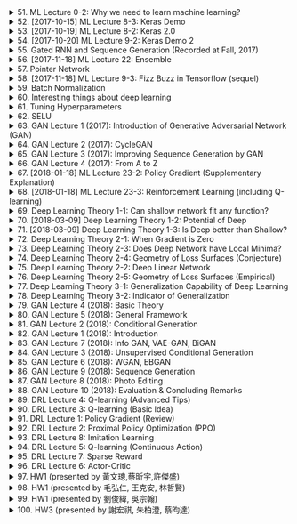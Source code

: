 <details>
<summary>51. ML Lecture 0-2: Why we need to learn machine learning?</summary><br>

<a href="https://www.youtube.com/watch?v=On1N8u1z2Ng" target="_blank">
    <img src="https://img.youtube.com/vi/On1N8u1z2Ng/maxresdefault.jpg" 
        alt="[Youtube]" width="200">
</a>


</details>

<details>
<summary>52. [2017-10-15] ML Lecture 8-3: Keras Demo</summary><br>

<a href="https://www.youtube.com/watch?v=L8unuZNpWw8" target="_blank">
    <img src="https://img.youtube.com/vi/L8unuZNpWw8/maxresdefault.jpg" 
        alt="[Youtube]" width="200">
</a>

# 文章整理：人工智慧深度學習入門與挑戰

## 核心主題
- **深度學習入門**：文章主要介紹了深度學習的基本概念和應用，特別是通過手寫數字辨識的簡單案例來展示深度學習的實際操作。
- **Keras框架簡介**：使用Keras框架搭建神經網路模型，強調其易用性和快速開發的特點。

## 主要觀念
1. **深度學習的核心價值**：
   - 深度學習適合處理大型數據集和複雜模式識別任務。
   - 通過多層神經網路結構，能夠自動提取高級特徵。

2. **Keras框架優勢**：
   - 簡單易用：提供高級API，降低深度學習門檻。
   - 快速開發：適合快速原型設計和 experimentation。

3. **手寫數字辨識案例**：
   - 使用MNIST數據集進行訓練和評估。
   - 展示了模型搭建、訓練和評價的基本流程。

## 問題原因
1. **初學者常見挑戰**：
   - 模型表現不佳：最初模型的驗證accuracy僅為10%，接近隨機猜測水平。
   - 網路結構設計不合理：初始模型深度不足，層數過少。
   - 調參困難：學習率、:hidden_units等超參數選擇不當。

2. **常見錯誤與局限**：
   - 忽略正則化：導致模型過擬合或欠擬合。
   - 網路結構設計不合理：層數不足，影響模型表達能力。
   - 評估方法不科學：未使用交叉驗證等更可靠的評估值。

## 解決方法
1. **改善網路結構**：
   - 增加隱藏層數，提升模型深度。
   - 使用Batch Normalization等技術優化訓練過程。

2. **合理調參**：
   - 選擇適當的學習率和(hidden_units)。
   - 引入Dropout等正則化方法防止過擬合。

3. **科學評估**：
   - 使用交叉驗證等更可靠的模型評估值。
   - 仔細分析損失函數變化，確保模型訓練效果。

## 結論
1. **深度學習的潛力與挑戰**：
   - 深度學習在模式識別領域具有巨大潛力。
   - 初學者需要克服技術門檻和實踐經驗不足等困難。

2. **持續改進建議**：
   - 開始於簡單案例，逐步掌握核心概念。
   - 多進行 experimentation，累積調參經驗。
   - 學習更先進的模型架構和訓練技巧。

3. **未來學習方向**：
   - 探索更複雜的模型結構，如卷積神經網路（CNN）。
   - 學習深度學習的理論基礎，如Optimizer、Activation Function等。
   - 練習實際項目，提升問題分析和解決能力。
</details>

<details>
<summary>53. [2017-10-19] ML Lecture 8-2: Keras 2.0</summary><br>

<a href="https://www.youtube.com/watch?v=5BJDJd-dzzg" target="_blank">
    <img src="https://img.youtube.com/vi/5BJDJd-dzzg/maxresdefault.jpg" 
        alt="[Youtube]" width="200">
</a>

### 小節歸納

#### 核心主題
- 神經網路在手寫數字辨識中的應用。
- 使用 Keras 搭建和訓練神經網路模型。

#### 主要觀念
1. **模型結構**：
   - 使用多層感知機（MLP）架構，包含輸入層、隱藏層和輸出層。
   - 輸入層接受 784 維向量（28x28 圖像），輸出層有 10 個神經元對應 0-9 的數字。

2. **訓練過程**：
   - 使用訓練數據（training data）進行模型訓練。
   - 訓練目標是使模型學習到將 입력向量映射到正確的數字標籤。

3. **數據表示**：
   - 輸入數據為一維向量，大小為 (number of examples, 784)。
   - 標籤數據為獨熱編碼（one-hot encoding），大小為 (number of examples, 10)，每個樣本只有一個位置為 1，對應其數字類別。

#### 問題原因
- 手寫數字辨識需要模型學習複雜的圖像特徵。
- 需要確保模型能夠有效地從數據中提取這些特徵並分類。

#### 解決方法
1. **模型設計**：
   - 選擇合適的神經網路架構，如多層感知機（MLP）。
   - 使用適當的激活函數（如ReLU）和損失函數（如交叉熵損失）。

2. **數據預處理**：
   - 將圖像展平為一維向量。
   - 將標籤轉換為獨熱編碼格式以適應模型輸出。

3. **訓練與評估**：
   - 使用訓練數據進行模型訓練，並定期評估模型在測試數據上的表現。
   - 通過損失值和 accuracy 等指標來衡量模型性能。

#### 優化方式
1. **超參數調優**：
   - 選擇合適的學習率（learning rate）。
   - 調整神經網路層數和 neurons 數量以優化模型性能。

2. **正則化技術**：
   - 使用正規化或dropout來防止過度擬合。

3. **數據增強**：
   - 對訓練數據進行 augmentation（如旋轉、翻轉）以增加數據多樣性，提升模型泛化能力。

#### 結論
- 通過適當的模型設計和數據處理，神經網路能夠有效完成手寫數字辨識任務。
- 模型在訓練後可以儲存起來，用於實際應用中的預測。
- 使用evaluation和predict功能可分別評估模型性能和進行線上預測。
</details>

<details>
<summary>54. [2017-10-20] ML Lecture 9-2: Keras Demo 2</summary><br>

<a href="https://www.youtube.com/watch?v=Ky1ku1miDow" target="_blank">
    <img src="https://img.youtube.com/vi/Ky1ku1miDow/maxresdefault.jpg" 
        alt="[Youtube]" width="200">
</a>

### 核心主題：人工智慧模型在MNIST數據集上的訓練與優化

---

#### 主要觀念：
1. **模型結構**：使用簡單的神經網路結構（如多層感知機）來處理MNIST手寫數字分類任務。
2. **數據特性**：MNIST數據集具有平衡且清潔的特徵，適合用於示範基本的人工智慧技術。
3. **性能指標**：模型在訓練集和測試集上的正確率用於評估其泛化能力。

---

#### 問題原因：
1. **過度擬合（Overfitting）**：模型在訓練數據上表現極佳，但在測試數據上性能大幅下降。
2. **不平衡的訓練與測試性能**：訓練集和測試集之間存在性能 mismatch，表明模型缺乏泛化能力。

---

#### 解決方法：
1. **正規化技術（Dropout）**：
   - 在隱藏層後加入_dropout_層，以降低過度擬合的可能性。
   - Dropout rate設置為0.7，用於限制_neurons_的相關性並提升模型的泛化能力。

2. **優化算法（AdamOptimizer）**：
   - 使用Adam優化器加速訓練過程，提高學習效率。
   - 相對於常規SGD，Adam在訓練初期階段顯著提升了性能。

3. **數據增強（加入Noise）**：
   - 在測試數據上故意添加隨機噪聲，用於模擬真實世界中的數據不確定性。
   - 通過此方法評估模型的魯棒性。

---

#### 優化方式：
1. **學習率調整**：在訓練過程中動態調整 learning rate，以平衡收斂速度和穩定性。
2. **	layer size 設計**：適當增加隱藏層大小，提升模型 capacity。
3. **批量規範化（Batch Normalization）**：在某些情況下可進一步優化模型性能。

---

#### 結論：
1. 適當引入_dropout_技術可以有效降低過度擬合，但會稍微影響訓練過程中的性能。
2. 使用Adam優化器顯著提升了training efficiency和model generalizability。
3. 模型在加入_noise_後的測試數據上表現有所提升，但仍需進一步優化以達到更好的 robustness。

---

#### 總結：
本文通過實驗展示了多種常見的人工智慧技術在MNIST分類任務中的應用效果。結果表明，結合_dropout_、AdamOptimizer和數據增強等方法可以有效改善模型性能，但依然需要根據具體任務需求進一步調優。
</details>

<details>
<summary>55. Gated RNN and Sequence Generation (Recorded at Fall, 2017)</summary><br>

<a href="https://www.youtube.com/watch?v=T8mGfIy9dWM" target="_blank">
    <img src="https://img.youtube.com/vi/T8mGfIy9dWM/maxresdefault.jpg" 
        alt="[Youtube]" width="200">
</a>


</details>

<details>
<summary>56. [2017-11-18] ML Lecture 22: Ensemble</summary><br>

<a href="https://www.youtube.com/watch?v=tH9FH1DH5n0" target="_blank">
    <img src="https://img.youtube.com/vi/tH9FH1DH5n0/maxresdefault.jpg" 
        alt="[Youtube]" width="200">
</a>

### 文章整理： ensemble methods in machine learning

#### 1. 核心主題
- **Ensemble Learning**: 利用多個學習器（模型）的集體智慧來提升整體性能。
- **STACKING、BOOSTING、BAGGING**等集成技術在機器學習中的應用。

#### 2. 主要觀念
- **STACKING (堆疊)**:
  - 將多個基模型的輸出作為高級模型的輸入，形成分層結構。
  - 基模型可以是任何類型的學習器，如 Decision Trees、Neural Networks 等。
  - 最後一層通常使用簡單的分類器（如 Logistic Regression）來整合各基模型的結果。

- **BOOSTING**:
  - 通過迭代提升弱學習器的性能，最終形成強大learner。
  - 每次迭代根據前一次分類錯誤的樣本調整權重，逐步改進模型。
  - Adaboost 是一種常見的Boosting算法。

- **BAGGING (包裝)**:
  - 使用_bootstrapping_技術生成多個訓練數據集，並基於每個數據集訓練一個基模型。
  - 最後通過投票或平均的方式來決定最終結果。
  - 主要用於降低過度擬合和提升模型的泛化能力。

#### 3. 問題與挑戰
- **Base Learners 的性能**:
  - 基模型可能存在性能差異，甚至有些模型可能表現不佳或完全失效。
  
- **數據分配問題**:
  - 在STACKING中，若基模型過度擬合訓練數據，可能影響最終分類器的性能。

#### 4. 解決方法與優化方式
- **STACKING 的改進**:
  - 將訓練數據集分為多個部分，一部分用於訓練基模型，另一部分用於訓練最終的整合分類器。
  - 這樣可以避免最終分類器過度依賴基模型的性能。

- **BOOSTING 的優化**:
  - 確定適當的學習速率（learning rate）和弱learner數量，防止模型過度擬合。
  - 使用正規化技術來控制模型複雜度。

- **BAGGING 的改進**:
  - 增加訓練數據集的多樣性，確保每個基模型都能夠捕獲不同的特徵信息。
  - 結合其他集成方法（如STACKING）進一步提升性能。

#### 5. 啟發與結論
- **Adaboost 的啟示**:
  - Adaboost 可以被看作是一種Gradient Descent算法，通過反覆調整模型權重來最優化解題。
  
- **STACKING 的實用性**:
  - 在多團隊或多模型的情況下，STACKING 可以有效整合各個模型的結果，提升整體性能。
  
- **ensemble方法的靈活性**:
  - 集成學習方法具有高度的靈活性，可以根據不同的任務和數據特性進行調整和優化。

#### 6. 總結
Ensemble Learning 是機器學習中一項重要的技術，通過將多個基模型的結果整合起來，往往能夠顯著提升模型的性能和泛化能力。STACKING、BOOSTING 和 BAGGING 分別從不同角度提供了有效的集成方案，而 Adaboost 則展示了如何通過.gradient descent的方式來優化ensemble模型。STACKING 的實用性在於它可以有效地整合各個模型的結果，特別是在團隊合作或多模型的情況下，這對於提升最終性能具有重要意義。
</details>

<details>
<summary>57. Pointer Network</summary><br>

<a href="https://www.youtube.com/watch?v=VdOyqNQ9aww" target="_blank">
    <img src="https://img.youtube.com/vi/VdOyqNQ9aww/maxresdefault.jpg" 
        alt="[Youtube]" width="200">
</a>


</details>

<details>
<summary>58. [2017-11-18] ML Lecture 9-3: Fizz Buzz in Tensorflow (sequel)</summary><br>

<a href="https://www.youtube.com/watch?v=F1vek6ULo9w" target="_blank">
    <img src="https://img.youtube.com/vi/F1vek6ULo9w/maxresdefault.jpg" 
        alt="[Youtube]" width="200">
</a>

### 核心主題
- 人工智慧在Fizz Buzz問題上的應用。
- 探討深度學習模型在模式識別任務中的表現。

### 主要觀念
1. **硬訓練（Hard Training）**：指將看似不能訓練的任務通過訓練方法來實現。
2. **Fizz Buzz задача**：一個簡單的程式問題，要求根據數字的整除性輸出特定字符串。
3. **深度學習模型**：使用TensorFlow和神經網絡架構解決Fizz Buzz問題。

### 問題原因
- 原始模型（10個輸入單元、100個隱藏層單元）在訓練集上的準確率僅爲76%，未能有效擬合數據。
- 模型的容量不足，無法充分學習複雜的模式。

### 解決方法
1. **增加網絡容量**：將隱藏層單元數從100增加到1000，提升模型的學習能力。
2. **調整訓練參數**：使用Adam優化器和Softmax激活函數，確保模型能夠更好地擬合數據。

### 優化方式
- 通過增加網絡層數或單元數來提高模型的複雜度，使其能夠捕捉更細微的數據特徵。
- 使用適當的訓練策略（如交叉驗證）進一步優化模型性能。

### 結論
1. **初始模型表現有限**：原始深度學習模型在處理Fizz Buzz問題時表現出較低的準確率，表明其結構可能過於簡單。
2. **網絡容量的重要性**：通過增加隱藏層單元數，模型能夠顯著提升準確率至100%，證明了網絡容量對任務適應性的影響。
3. **深度學習的有效性**：儘管看似簡單的任務可以通過複雜的模型解決，但選擇合適的架構和參數是關鍵。

### 參考資料
- 文章提供了一個使用TensorFlow實現的簡單神經網絡結構，展示了如何通過調整模型結構來提高性能。
</details>

<details>
<summary>59. Batch Normalization</summary><br>

<a href="https://www.youtube.com/watch?v=BZh1ltr5Rkg" target="_blank">
    <img src="https://img.youtube.com/vi/BZh1ltr5Rkg/maxresdefault.jpg" 
        alt="[Youtube]" width="200">
</a>


</details>

<details>
<summary>60. Interesting things about deep learning</summary><br>

<a href="https://www.youtube.com/watch?v=1KElr75pHdQ" target="_blank">
    <img src="https://img.youtube.com/vi/1KElr75pHdQ/maxresdefault.jpg" 
        alt="[Youtube]" width="200">
</a>


</details>

<details>
<summary>61. Tuning Hyperparameters</summary><br>

<a href="https://www.youtube.com/watch?v=kyX29rUntjM" target="_blank">
    <img src="https://img.youtube.com/vi/kyX29rUntjM/maxresdefault.jpg" 
        alt="[Youtube]" width="200">
</a>


</details>

<details>
<summary>62. SELU</summary><br>

<a href="https://www.youtube.com/watch?v=1WPjVpwJ88I" target="_blank">
    <img src="https://img.youtube.com/vi/1WPjVpwJ88I/maxresdefault.jpg" 
        alt="[Youtube]" width="200">
</a>


</details>

<details>
<summary>63. GAN Lecture 1 (2017): Introduction of Generative Adversarial Network (GAN)</summary><br>

<a href="https://www.youtube.com/watch?v=G0dZc-8yIjE" target="_blank">
    <img src="https://img.youtube.com/vi/G0dZc-8yIjE/maxresdefault.jpg" 
        alt="[Youtube]" width="200">
</a>


</details>

<details>
<summary>64. GAN Lecture 2 (2017): CycleGAN</summary><br>

<a href="https://www.youtube.com/watch?v=9N_uOIPghuo" target="_blank">
    <img src="https://img.youtube.com/vi/9N_uOIPghuo/maxresdefault.jpg" 
        alt="[Youtube]" width="200">
</a>


</details>

<details>
<summary>65. GAN Lecture 3 (2017): Improving Sequence Generation by GAN</summary><br>

<a href="https://www.youtube.com/watch?v=Adi54-wp8Qk" target="_blank">
    <img src="https://img.youtube.com/vi/Adi54-wp8Qk/maxresdefault.jpg" 
        alt="[Youtube]" width="200">
</a>


</details>

<details>
<summary>66. GAN Lecture 4 (2017):  From A to Z</summary><br>

<a href="https://www.youtube.com/watch?v=dFwesaqC_Wo" target="_blank">
    <img src="https://img.youtube.com/vi/dFwesaqC_Wo/maxresdefault.jpg" 
        alt="[Youtube]" width="200">
</a>


</details>

<details>
<summary>67. [2018-01-18] ML Lecture 23-2: Policy Gradient (Supplementary Explanation)</summary><br>

<a href="https://www.youtube.com/watch?v=y8UPGr36ccI" target="_blank">
    <img src="https://img.youtube.com/vi/y8UPGr36ccI/maxresdefault.jpg" 
        alt="[Youtube]" width="200">
</a>

### 文章重點整理

#### 核心主題
文章圍繞強化學習（Reinforcement Learning）中的策略梯度方法展開討論，特別是將強化學習問題轉化為分類問題進行處理的方式。

#### 主要觀念
1. **策略梯度方法**：通過最大化期望獎賞來更新策略網絡參數。
2. **分類問題的轉化**：將強化學習中的每個狀態-行動對視為一筆分類數據，並給其加權.reward(τⁿ)。
3. **批量訓練與在線訓練**：強調了強化學習中數據收集和模型訓練的反覆迭代特性。

#### 問題原因
1. **\data dependencies**: 狡猾的策略網絡可能過早鎖定優行動，影響探索效率。
2. **\data imbalance**: 不同獎賞值的數據對模型更新的影響不均衡。

#### 解決方法
1. **加權分類**：將每筆數據按其reward值進行加權，以反映其重要性。
2. **批量訓練**：定期收集數據後集中訓練模型，避免\data dependencies並提高學習效率。

#### 優化方式
1. **_reward weighting**: 根據獎勵值調整數據的影響力，確保高獎勵數據對模型更新起更大作用。
2. **_data augmentation**: 通過複製數據來增加低獎勵數據的代表性，平衡數據分布。

#### 理論支持
- **策略梯度**：利用概率梯度法最大化期望獎賞。
- **分類框架**：將強化學習問題重新表述為加權分類任務，借鑒分類算法進行處理。

#### 實現方法
1. **數據收集**: 在每一個_episode_中收集狀態和行動對，並記錄相應的_reward_值。
2. **數據加權**: 對每筆數據按照其_reward_值進行加權。
3. **模型訓練**: 使用加權數據批量訓練策略網絡，然後再利用更新後的網絡進行新一輪數據收集。

#### 結論
1. **方法可行性**：將強化學習問題轉化為分類問題是可行的，並且可以利用現有的深度學習框架（如Keras）實現。
2. **優勢**: 通過加權和批量訓練，可以有效提高策略網絡的學習效率和性能。
3. **挑戰**: 強化學習需要反覆迭代數據收集和模型訓練，這增加了計算開銷，但現代計算資源可以充分支撐其實現。

---

### 總結
文章提出了一種將強化學習問題轉化為加權分類問題的方法，詳細探討了其核心思想、實現步驟及優化策略。該方法利用現有深度學習框架，通過數據加權和批量訓練提高了學習效率，展示了強化學習在實際應用中的可行性和有效性。
</details>

<details>
<summary>68. [2018-01-18] ML Lecture 23-3: Reinforcement Learning (including Q-learning)</summary><br>

<a href="https://www.youtube.com/watch?v=2-JNBzCq77c" target="_blank">
    <img src="https://img.youtube.com/vi/2-JNBzCq77c/maxresdefault.jpg" 
        alt="[Youtube]" width="200">
</a>

### 文章整理：Inverse Reinforcement Learning（逆向強化學習）及其應用

#### 一、核心主題
- **逆向強化學習**：通過觀察專家的行爲，推斷出獎勵函數，並指導智能體學習最優策略。
- **GAN類比**：將逆向強化學習與生成對抗網絡（GAN）進行類比，解釋其工作原理。

#### 二、主要觀念
1. **專家行爲的利用**：
   - 專家通過與環境互動產生軌跡（trajectory），這些軌跡反映了專家的決策策略。
2. **獎勵函數的學習**：
   - 獎勵函數的設計目標是使得專家的行爲得分高於智能體，類似於「先射箭，再畫靶」的過程。
3. **智能體的改進**：
   - 智能體基於學習到的獎勵函數不斷調整自身行爲，以最大化獎勵分數。

#### 三、問題原因
- **獎勵函數的缺失**：傳統強化學習需要明確的獎勵函數，但在許多實際場景中難以定義。
- **專家行爲的複雜性**：專家行爲可能涉及複雜的策略和決策過程，直接模擬或複製具有挑戰性。

#### 四、解決方法
1. **逆向強化學習框架**：
   - 通過觀察專家的行爲軌跡，推斷出獎勵函數。
2. **GAN類比的應用**：
   - 將智能體（actor）與生成器（generator）、獎勵函數與判別器（discriminator）進行對應，利用對抗訓練的方法改進智能體行爲。

#### 五、優化方式
1. **迭代優化**：
   - 不斷更新獎勵函數和智能體策略，使得智能體的行爲逐步逼近專家水平。
2. **反饋機制**：
   - 利用獎勵函數的反饋，指導智能體調整行爲，確保其得分低於專家。

#### 六、結論
- 逆向強化學習提供了一種有效的替代方法，特別是在無法明確定義獎勵函數的情況下。
- 通過與GAN的類比，展示了該方法在實際應用中的潛力和可行性。
- 結合專家行爲數據和迭代優化過程，可以有效提升智能體的學習效果。

#### 七、附錄
- **圖表建議**：
  - 添加GAN和逆向強化學習的工作流程圖，以清晰展示其相似性。
  - 添加伯克利研究團隊的實驗結果圖表，展示逆向強化學習在機器人行爲學習中的應用效果。
</details>

<details>
<summary>69. Deep Learning Theory 1-1: Can shallow network fit any function?</summary><br>

<a href="https://www.youtube.com/watch?v=KKT2VkTdFyc" target="_blank">
    <img src="https://img.youtube.com/vi/KKT2VkTdFyc/maxresdefault.jpg" 
        alt="[Youtube]" width="200">
</a>


</details>

<details>
<summary>70. [2018-03-09] Deep Learning Theory 1-2: Potential of Deep</summary><br>

<a href="https://www.youtube.com/watch?v=FN8jclCrqY0" target="_blank">
    <img src="https://img.youtube.com/vi/FN8jclCrqY0/maxresdefault.jpg" 
        alt="[Youtube]" width="200">
</a>

### 清理與分析文章重點

此篇文章主要探討深度學習（Deep Learning）與淺層學習（Shallow Learning）在函數擬合（Function Fitting）任務中的差異。文章通過具體案例與理論分析，展示了深度網絡在特定情況下的優勢，並引發對淺層網絡能力的反思。

---

### 核心主題

- **深度學習 vs. 樺層學習**  
  探討深度網絡與淺層網絡在函數擬合任務中的性能差異。
  
- **函數擬合問題**  
  研究如何通過不同架構的神經網絡來實現對特定函數（如二次函數）的逼近。

---

### 主要觀念

- **淺層網絡的局限性**  
  淺層網絡在擬合某些複雜函數時，需要大量的神經元（_neurons_），其數量與誤差呈反比關係。例如，在擬合 \( y = x^2 \) 的情況下，淺層網絡所需的神經元數量為 \( O(1/\sqrt{\epsilon}) \)，其中 \( \epsilon \) 是可接受的誤差。

- **深度網絡的優勢**  
  深度網絡通過多層疊加（_stacked layers_）的方式，能夠用更少的參數實現對同一函數的逼近。例如，在同樣的任務中，深度網絡所需的神經元數量為 \( O(\log(1/\sqrt{\epsilon})) \)，比淺層網絡效率更高。

- **理論與實踐的差距**  
  文章指出，上述分析主要是基於理論上的構造方法（_constructive methods_），並不代表實際訓練中淺層網絡的最佳性能。可能存在某些情況下，淺層網絡也能夠高效地完成任務。

---

### 問題原因

- **淺層網絡的能力限制**  
  淺層網絡在處理非線性函數時，需要大量的隱藏層（_hidden layers_）來逼近目標函數，這導致其參數需求量大，計算成本高。

- **深度網絡的 expressive power**  
  深度網絡通過多層疊加增強了表示能力（_expressive power_），能夠用更少的參數實現對複雜函數的擬合。

---

### 解決方法

- **理論分析**  
  通過信息論（_information theory_）與逼近論（_approximation theory_）等工具，分析不同網絡架構在函數擬合任務中的表現。

- **實驗驗證**  
  需要進一步的實驗來驗證淺層網絡在最佳狀態下是否能夠超越深度網絡。

---

### 優化方式

- **網絡架構優化**  
  設計更高效的 network architectures，如使用卷積神經網絡（_CNNs_）或圖 neural networks（_GNNs_），來進一步提升淺層網絡的性能。

- **訓練算法改進**  
  研究更有效的訓練方法（如遷移學習 _transfer learning_ 或自監督學習 _self-supervised learning_），以幫助淺層網絡更好地逼近目標函數。

---

### 結論

- **深度網絡的優越性**  
  在理論上，深度網絡在某些任務中能夠用更少的參數實現更高的精度。例如，在擬合二次函數的情況下，深度網絡所需的神經元數量比淺層網絡少得多。

- **淺層網絡的潛力**  
  雖然目前的分析顯示淺層網絡在某些情況下表現較差，但不能排除其在最佳訓練策略下的優異性能。未來的研究應該更加注重淺層網絡的最佳化與實際應用。

- **進一步研究方向**  
  接下來需要通過實驗來驗證淺層網絡在最佳狀態下的能力，並探索如何通過網絡架構與算法的改進來彌平深度與淺層網絡之間的性能差距。
</details>

<details>
<summary>71. [2018-03-09] Deep Learning Theory 1-3: Is Deep better than Shallow?</summary><br>

<a href="https://www.youtube.com/watch?v=qpuLxXrHQB4" target="_blank">
    <img src="https://img.youtube.com/vi/qpuLxXrHQB4/maxresdefault.jpg" 
        alt="[Youtube]" width="200">
</a>

# 文章重點整理

## 核心主題  
文章探討深度_learning_（Deep Learning）相對於淺層_learning_（Shallow Learning）在模型訓練和函數擬合方面的優勢，特別是在處理複雜 함수時的表現差異。

---

## 主要觀念  
1. **深度與淺層學習的對比**：  
   - 深度學習模型具有多個隱藏層，能夠捕獲數據中的高級特徵。  
   - 淺層學習模型通常只有一到兩層，擬合能力有限，特別是在處理非線性複雜 함수時表現不佳。  

2. **函數擬合能力**：  
   - 深度學習在擬合高度非線性和結構化的數據時具有顯著優勢。  
   - 淺層學習在簡單的線性或低複雜度函數上表現足夠，但面對高維或高曲率數據時效果有限。

3. **實驗結果**：  
   - 使用淺層網絡（如兩層）擬合球狀數據集時，無論寬度如何增加，模型性能改善不明顯。  
   - 深度網絡（如三層）即使在窄.Width下也能有效降低錯誤率。

---

## 問題原因  
1. **函數複雜性**：  
   - 淺層學習模型無法有效表達高維或高度非線性的數據結構，導致擬合能力受限。  

2. **模型容量限制**：  
   - 淺層網絡的深度不足，限制了其捕獲數據中多級特徵的能力。  

---

## 解決方法  
1. **增加網絡深度**：  
   - 使用更深的網絡架構（如三層及以上）來提高模型表達能力。  

2. **適當調整網絡寬度**：  
   - 在確保深度的前提下，合理設計網絡寬度以平衡計算資源和模型性能。  

3. **利用 compositional structure**：  
   - 針對具有 compositional（組合式）結構的函數，深度學習能更有效地表達其特性。  

---

## 結論  
1. 深度學習在擬合複雜函數時具備顯著優勢，尤其是在數據具有高維或高度非線性特性時。  
2. 淺層學習適合簡單的線性或低複雜度任務，但無法有效處理更複雜的數據模式。  
3. 深度學習模型的性能提升往往伴隨著深度的增加和適當的寬度設計。  

---

## 優化方式  
1. **網絡架構設計**：選擇合適的深度和.Width來平衡模型容量與計算效率。  
2. **數據特性分析**：根據數據的複雜性（如高維、曲率等）選擇適合的學習方法。  
3. **實驗驗證**：通過實驗驗證不同網絡架構在特定任務中的性能表現，以指導模型設計。  

--- 

以上為文章的核心內容整理，強調了深度學習在函數擬合方面的優越性及其應用條件。
</details>

<details>
<summary>72. Deep Learning Theory 2-1: When Gradient is Zero</summary><br>

<a href="https://www.youtube.com/watch?v=XSdkBG6Vvr0" target="_blank">
    <img src="https://img.youtube.com/vi/XSdkBG6Vvr0/maxresdefault.jpg" 
        alt="[Youtube]" width="200">
</a>


</details>

<details>
<summary>73. Deep Learning Theory 2-3: Does Deep Network have Local Minima?</summary><br>

<a href="https://www.youtube.com/watch?v=NmelPQkUark" target="_blank">
    <img src="https://img.youtube.com/vi/NmelPQkUark/maxresdefault.jpg" 
        alt="[Youtube]" width="200">
</a>


</details>

<details>
<summary>74. Deep Learning Theory 2-4: Geometry of Loss Surfaces (Conjecture)</summary><br>

<a href="https://www.youtube.com/watch?v=_VuWvQUMQVk" target="_blank">
    <img src="https://img.youtube.com/vi/_VuWvQUMQVk/maxresdefault.jpg" 
        alt="[Youtube]" width="200">
</a>


</details>

<details>
<summary>75. Deep Learning Theory 2-2: Deep Linear Network</summary><br>

<a href="https://www.youtube.com/watch?v=0O6nYRC7GeY" target="_blank">
    <img src="https://img.youtube.com/vi/0O6nYRC7GeY/maxresdefault.jpg" 
        alt="[Youtube]" width="200">
</a>


</details>

<details>
<summary>76. Deep Learning Theory 2-5: Geometry of Loss Surfaces (Empirical)</summary><br>

<a href="https://www.youtube.com/watch?v=XysGHdNOTbg" target="_blank">
    <img src="https://img.youtube.com/vi/XysGHdNOTbg/maxresdefault.jpg" 
        alt="[Youtube]" width="200">
</a>


</details>

<details>
<summary>77. Deep Learning Theory 3-1: Generalization Capability of Deep Learning</summary><br>

<a href="https://www.youtube.com/watch?v=9dtxv4HLq_8" target="_blank">
    <img src="https://img.youtube.com/vi/9dtxv4HLq_8/maxresdefault.jpg" 
        alt="[Youtube]" width="200">
</a>


</details>

<details>
<summary>78. Deep Learning Theory 3-2: Indicator of Generalization</summary><br>

<a href="https://www.youtube.com/watch?v=pivB5jEBOQw" target="_blank">
    <img src="https://img.youtube.com/vi/pivB5jEBOQw/maxresdefault.jpg" 
        alt="[Youtube]" width="200">
</a>


</details>

<details>
<summary>79. GAN Lecture 4 (2018): Basic Theory</summary><br>

<a href="https://www.youtube.com/watch?v=DMA4MrNieWo" target="_blank">
    <img src="https://img.youtube.com/vi/DMA4MrNieWo/maxresdefault.jpg" 
        alt="[Youtube]" width="200">
</a>


</details>

<details>
<summary>80. GAN Lecture 5 (2018): General Framework</summary><br>

<a href="https://www.youtube.com/watch?v=av1bqilLsyQ" target="_blank">
    <img src="https://img.youtube.com/vi/av1bqilLsyQ/maxresdefault.jpg" 
        alt="[Youtube]" width="200">
</a>


</details>

<details>
<summary>81. GAN Lecture 2 (2018): Conditional Generation</summary><br>

<a href="https://www.youtube.com/watch?v=LpyL4nZSuqU" target="_blank">
    <img src="https://img.youtube.com/vi/LpyL4nZSuqU/maxresdefault.jpg" 
        alt="[Youtube]" width="200">
</a>


</details>

<details>
<summary>82. GAN Lecture 1 (2018): Introduction</summary><br>

<a href="https://www.youtube.com/watch?v=DQNNMiAP5lw" target="_blank">
    <img src="https://img.youtube.com/vi/DQNNMiAP5lw/maxresdefault.jpg" 
        alt="[Youtube]" width="200">
</a>


</details>

<details>
<summary>83. GAN Lecture 7 (2018): Info GAN, VAE-GAN, BiGAN</summary><br>

<a href="https://www.youtube.com/watch?v=sU5CG8Z0zgw" target="_blank">
    <img src="https://img.youtube.com/vi/sU5CG8Z0zgw/maxresdefault.jpg" 
        alt="[Youtube]" width="200">
</a>


</details>

<details>
<summary>84. GAN Lecture 3 (2018): Unsupervised Conditional Generation</summary><br>

<a href="https://www.youtube.com/watch?v=-3LgL3NXLtI" target="_blank">
    <img src="https://img.youtube.com/vi/-3LgL3NXLtI/maxresdefault.jpg" 
        alt="[Youtube]" width="200">
</a>


</details>

<details>
<summary>85. GAN Lecture 6 (2018): WGAN, EBGAN</summary><br>

<a href="https://www.youtube.com/watch?v=3JP-xuBJsyc" target="_blank">
    <img src="https://img.youtube.com/vi/3JP-xuBJsyc/maxresdefault.jpg" 
        alt="[Youtube]" width="200">
</a>


</details>

<details>
<summary>86. GAN Lecture 9 (2018): Sequence Generation</summary><br>

<a href="https://www.youtube.com/watch?v=Xb1x4ZgV6iM" target="_blank">
    <img src="https://img.youtube.com/vi/Xb1x4ZgV6iM/maxresdefault.jpg" 
        alt="[Youtube]" width="200">
</a>


</details>

<details>
<summary>87. GAN Lecture 8 (2018): Photo Editing</summary><br>

<a href="https://www.youtube.com/watch?v=Lhs_Kphd0jg" target="_blank">
    <img src="https://img.youtube.com/vi/Lhs_Kphd0jg/maxresdefault.jpg" 
        alt="[Youtube]" width="200">
</a>


</details>

<details>
<summary>88. GAN Lecture 10 (2018): Evaluation & Concluding Remarks</summary><br>

<a href="https://www.youtube.com/watch?v=IB_ADssBomk" target="_blank">
    <img src="https://img.youtube.com/vi/IB_ADssBomk/maxresdefault.jpg" 
        alt="[Youtube]" width="200">
</a>


</details>

<details>
<summary>89. DRL Lecture 4: Q-learning (Advanced Tips)</summary><br>

<a href="https://www.youtube.com/watch?v=2-zGCx4iv_k" target="_blank">
    <img src="https://img.youtube.com/vi/2-zGCx4iv_k/maxresdefault.jpg" 
        alt="[Youtube]" width="200">
</a>


</details>

<details>
<summary>90. DRL Lecture 3: Q-learning (Basic Idea)</summary><br>

<a href="https://www.youtube.com/watch?v=o_g9JUMw1Oc" target="_blank">
    <img src="https://img.youtube.com/vi/o_g9JUMw1Oc/maxresdefault.jpg" 
        alt="[Youtube]" width="200">
</a>


</details>

<details>
<summary>91. DRL Lecture 1: Policy Gradient (Review)</summary><br>

<a href="https://www.youtube.com/watch?v=z95ZYgPgXOY" target="_blank">
    <img src="https://img.youtube.com/vi/z95ZYgPgXOY/maxresdefault.jpg" 
        alt="[Youtube]" width="200">
</a>


</details>

<details>
<summary>92. DRL Lecture 2:  Proximal Policy Optimization (PPO)</summary><br>

<a href="https://www.youtube.com/watch?v=OAKAZhFmYoI" target="_blank">
    <img src="https://img.youtube.com/vi/OAKAZhFmYoI/maxresdefault.jpg" 
        alt="[Youtube]" width="200">
</a>


</details>

<details>
<summary>93. DRL Lecture 8: Imitation Learning</summary><br>

<a href="https://www.youtube.com/watch?v=rl_ozvqQUU8" target="_blank">
    <img src="https://img.youtube.com/vi/rl_ozvqQUU8/maxresdefault.jpg" 
        alt="[Youtube]" width="200">
</a>


</details>

<details>
<summary>94. DRL Lecture 5: Q-learning (Continuous Action)</summary><br>

<a href="https://www.youtube.com/watch?v=tnPVcec22cg" target="_blank">
    <img src="https://img.youtube.com/vi/tnPVcec22cg/maxresdefault.jpg" 
        alt="[Youtube]" width="200">
</a>


</details>

<details>
<summary>95. DRL Lecture 7: Sparse Reward</summary><br>

<a href="https://www.youtube.com/watch?v=-5cCWhu0OaM" target="_blank">
    <img src="https://img.youtube.com/vi/-5cCWhu0OaM/maxresdefault.jpg" 
        alt="[Youtube]" width="200">
</a>


</details>

<details>
<summary>96. DRL Lecture 6: Actor-Critic</summary><br>

<a href="https://www.youtube.com/watch?v=j82QLgfhFiY" target="_blank">
    <img src="https://img.youtube.com/vi/j82QLgfhFiY/maxresdefault.jpg" 
        alt="[Youtube]" width="200">
</a>


</details>

<details>
<summary>97. HW1 (presented by 黃文璁,蔡昕宇,許傑盛)</summary><br>

<a href="https://www.youtube.com/watch?v=LGAMeOgAwU4" target="_blank">
    <img src="https://img.youtube.com/vi/LGAMeOgAwU4/maxresdefault.jpg" 
        alt="[Youtube]" width="200">
</a>


</details>

<details>
<summary>98. HW1 (presented by 毛弘仁, 王克安, 林哲賢)</summary><br>

<a href="https://www.youtube.com/watch?v=95hyyAMJieU" target="_blank">
    <img src="https://img.youtube.com/vi/95hyyAMJieU/maxresdefault.jpg" 
        alt="[Youtube]" width="200">
</a>


</details>

<details>
<summary>99. HW1 (presented by 劉俊緯, 吳宗翰)</summary><br>

<a href="https://www.youtube.com/watch?v=Lobg0qVR-y0" target="_blank">
    <img src="https://img.youtube.com/vi/Lobg0qVR-y0/maxresdefault.jpg" 
        alt="[Youtube]" width="200">
</a>


</details>

<details>
<summary>100. HW3 (presented by 謝宏祺, 朱柏澄, 蔡昀達)</summary><br>

<a href="https://www.youtube.com/watch?v=TR937eL1WLc" target="_blank">
    <img src="https://img.youtube.com/vi/TR937eL1WLc/maxresdefault.jpg" 
        alt="[Youtube]" width="200">
</a>


</details>

